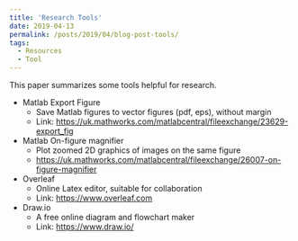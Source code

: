 ```yaml
---
title: 'Research Tools'
date: 2019-04-13
permalink: /posts/2019/04/blog-post-tools/
tags:
  - Resources
  - Tool
---
```


This paper summarizes some tools helpful for research.

* Matlab Export Figure
  * Save Matlab figures to vector figures (pdf, eps), without margin
  * Link: https://uk.mathworks.com/matlabcentral/fileexchange/23629-export_fig
* Matlab On-figure magnifier
  * Plot zoomed 2D graphics of images on the same figure
  * https://uk.mathworks.com/matlabcentral/fileexchange/26007-on-figure-magnifier
* Overleaf
  * Online Latex editor, suitable for collaboration
  * Link: https://www.overleaf.com
* Draw.io
  * A free online diagram and flowchart maker
  * Link: https://www.draw.io/
